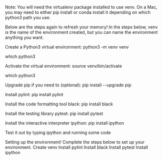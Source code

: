 Note: You will need the virtualenv package installed to use venv. On a Mac, you may need to either pip install or conda install it depending on which python3 path you use.

Below are the steps again to refresh your memory! In the steps below, venv is the name of the environment created, but you can name the environment anything you want.

Create a Python3 virtual environment: 
python3 -m venv venv

which python3

Activate the virtual environment: 
source venv/bin/activate

which python3

Upgrade pip if you need to (optional): 
pip install --upgrade pip

Install pylint: 
pip install pylint

Install the code formatting tool black: 
pip install black

Install the testing library pytest: 
pip install pytest

Install the interactive interpreter ipython: 
pip install ipython

Test it out by typing ipython and running some code

Setting up the environment!
Complete the steps below to set up your environment.
Create venv
Install pylint
Install black
Install pytest
Install ipython

